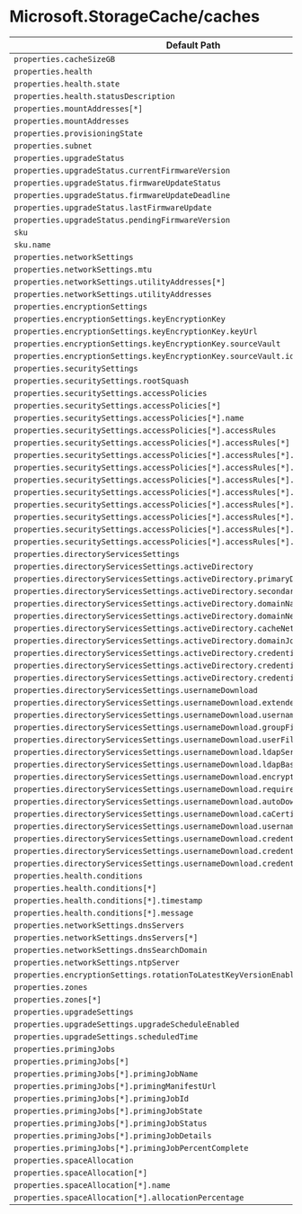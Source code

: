 # Microsoft.StorageCache/caches

| Default Path | Alias |
|---|---|
| `properties.cacheSizeGB` | `Microsoft.StorageCache/caches/cacheSizeGB` |
| `properties.health` | `Microsoft.StorageCache/caches/health` |
| `properties.health.state` | `Microsoft.StorageCache/caches/health.state` |
| `properties.health.statusDescription` | `Microsoft.StorageCache/caches/health.statusDescription` |
| `properties.mountAddresses[*]` | `Microsoft.StorageCache/caches/mountAddresses[*]` |
| `properties.mountAddresses` | `Microsoft.StorageCache/caches/mountAddresses` |
| `properties.provisioningState` | `Microsoft.StorageCache/caches/provisioningState` |
| `properties.subnet` | `Microsoft.StorageCache/caches/subnet` |
| `properties.upgradeStatus` | `Microsoft.StorageCache/caches/upgradeStatus` |
| `properties.upgradeStatus.currentFirmwareVersion` | `Microsoft.StorageCache/caches/upgradeStatus.currentFirmwareVersion` |
| `properties.upgradeStatus.firmwareUpdateStatus` | `Microsoft.StorageCache/caches/upgradeStatus.firmwareUpdateStatus` |
| `properties.upgradeStatus.firmwareUpdateDeadline` | `Microsoft.StorageCache/caches/upgradeStatus.firmwareUpdateDeadline` |
| `properties.upgradeStatus.lastFirmwareUpdate` | `Microsoft.StorageCache/caches/upgradeStatus.lastFirmwareUpdate` |
| `properties.upgradeStatus.pendingFirmwareVersion` | `Microsoft.StorageCache/caches/upgradeStatus.pendingFirmwareVersion` |
| `sku` | `Microsoft.StorageCache/caches/sku` |
| `sku.name` | `Microsoft.StorageCache/caches/sku.name` |
| `properties.networkSettings` | `Microsoft.StorageCache/caches/networkSettings` |
| `properties.networkSettings.mtu` | `Microsoft.StorageCache/caches/networkSettings.mtu` |
| `properties.networkSettings.utilityAddresses[*]` | `Microsoft.StorageCache/caches/networkSettings.utilityAddresses[*]` |
| `properties.networkSettings.utilityAddresses` | `Microsoft.StorageCache/caches/networkSettings.utilityAddresses` |
| `properties.encryptionSettings` | `Microsoft.StorageCache/caches/encryptionSettings` |
| `properties.encryptionSettings.keyEncryptionKey` | `Microsoft.StorageCache/caches/encryptionSettings.keyEncryptionKey` |
| `properties.encryptionSettings.keyEncryptionKey.keyUrl` | `Microsoft.StorageCache/caches/encryptionSettings.keyEncryptionKey.keyUrl` |
| `properties.encryptionSettings.keyEncryptionKey.sourceVault` | `Microsoft.StorageCache/caches/encryptionSettings.keyEncryptionKey.sourceVault` |
| `properties.encryptionSettings.keyEncryptionKey.sourceVault.id` | `Microsoft.StorageCache/caches/encryptionSettings.keyEncryptionKey.sourceVault.id` |
| `properties.securitySettings` | `Microsoft.StorageCache/caches/securitySettings` |
| `properties.securitySettings.rootSquash` | `Microsoft.StorageCache/caches/securitySettings.rootSquash` |
| `properties.securitySettings.accessPolicies` | `Microsoft.StorageCache/caches/securitySettings.accessPolicies` |
| `properties.securitySettings.accessPolicies[*]` | `Microsoft.StorageCache/caches/securitySettings.accessPolicies[*]` |
| `properties.securitySettings.accessPolicies[*].name` | `Microsoft.StorageCache/caches/securitySettings.accessPolicies[*].name` |
| `properties.securitySettings.accessPolicies[*].accessRules` | `Microsoft.StorageCache/caches/securitySettings.accessPolicies[*].accessRules` |
| `properties.securitySettings.accessPolicies[*].accessRules[*]` | `Microsoft.StorageCache/caches/securitySettings.accessPolicies[*].accessRules[*]` |
| `properties.securitySettings.accessPolicies[*].accessRules[*].scope` | `Microsoft.StorageCache/caches/securitySettings.accessPolicies[*].accessRules[*].scope` |
| `properties.securitySettings.accessPolicies[*].accessRules[*].filter` | `Microsoft.StorageCache/caches/securitySettings.accessPolicies[*].accessRules[*].filter` |
| `properties.securitySettings.accessPolicies[*].accessRules[*].access` | `Microsoft.StorageCache/caches/securitySettings.accessPolicies[*].accessRules[*].access` |
| `properties.securitySettings.accessPolicies[*].accessRules[*].suid` | `Microsoft.StorageCache/caches/securitySettings.accessPolicies[*].accessRules[*].suid` |
| `properties.securitySettings.accessPolicies[*].accessRules[*].submountAccess` | `Microsoft.StorageCache/caches/securitySettings.accessPolicies[*].accessRules[*].submountAccess` |
| `properties.securitySettings.accessPolicies[*].accessRules[*].rootSquash` | `Microsoft.StorageCache/caches/securitySettings.accessPolicies[*].accessRules[*].rootSquash` |
| `properties.securitySettings.accessPolicies[*].accessRules[*].anonymousUID` | `Microsoft.StorageCache/caches/securitySettings.accessPolicies[*].accessRules[*].anonymousUID` |
| `properties.securitySettings.accessPolicies[*].accessRules[*].anonymousGID` | `Microsoft.StorageCache/caches/securitySettings.accessPolicies[*].accessRules[*].anonymousGID` |
| `properties.directoryServicesSettings` | `Microsoft.StorageCache/caches/directoryServicesSettings` |
| `properties.directoryServicesSettings.activeDirectory` | `Microsoft.StorageCache/caches/directoryServicesSettings.activeDirectory` |
| `properties.directoryServicesSettings.activeDirectory.primaryDnsIpAddress` | `Microsoft.StorageCache/caches/directoryServicesSettings.activeDirectory.primaryDnsIpAddress` |
| `properties.directoryServicesSettings.activeDirectory.secondaryDnsIpAddress` | `Microsoft.StorageCache/caches/directoryServicesSettings.activeDirectory.secondaryDnsIpAddress` |
| `properties.directoryServicesSettings.activeDirectory.domainName` | `Microsoft.StorageCache/caches/directoryServicesSettings.activeDirectory.domainName` |
| `properties.directoryServicesSettings.activeDirectory.domainNetBiosName` | `Microsoft.StorageCache/caches/directoryServicesSettings.activeDirectory.domainNetBiosName` |
| `properties.directoryServicesSettings.activeDirectory.cacheNetBiosName` | `Microsoft.StorageCache/caches/directoryServicesSettings.activeDirectory.cacheNetBiosName` |
| `properties.directoryServicesSettings.activeDirectory.domainJoined` | `Microsoft.StorageCache/caches/directoryServicesSettings.activeDirectory.domainJoined` |
| `properties.directoryServicesSettings.activeDirectory.credentials` | `Microsoft.StorageCache/caches/directoryServicesSettings.activeDirectory.credentials` |
| `properties.directoryServicesSettings.activeDirectory.credentials.username` | `Microsoft.StorageCache/caches/directoryServicesSettings.activeDirectory.credentials.username` |
| `properties.directoryServicesSettings.activeDirectory.credentials.password` | `Microsoft.StorageCache/caches/directoryServicesSettings.activeDirectory.credentials.password` |
| `properties.directoryServicesSettings.usernameDownload` | `Microsoft.StorageCache/caches/directoryServicesSettings.usernameDownload` |
| `properties.directoryServicesSettings.usernameDownload.extendedGroups` | `Microsoft.StorageCache/caches/directoryServicesSettings.usernameDownload.extendedGroups` |
| `properties.directoryServicesSettings.usernameDownload.usernameSource` | `Microsoft.StorageCache/caches/directoryServicesSettings.usernameDownload.usernameSource` |
| `properties.directoryServicesSettings.usernameDownload.groupFileURI` | `Microsoft.StorageCache/caches/directoryServicesSettings.usernameDownload.groupFileURI` |
| `properties.directoryServicesSettings.usernameDownload.userFileURI` | `Microsoft.StorageCache/caches/directoryServicesSettings.usernameDownload.userFileURI` |
| `properties.directoryServicesSettings.usernameDownload.ldapServer` | `Microsoft.StorageCache/caches/directoryServicesSettings.usernameDownload.ldapServer` |
| `properties.directoryServicesSettings.usernameDownload.ldapBaseDN` | `Microsoft.StorageCache/caches/directoryServicesSettings.usernameDownload.ldapBaseDN` |
| `properties.directoryServicesSettings.usernameDownload.encryptLdapConnection` | `Microsoft.StorageCache/caches/directoryServicesSettings.usernameDownload.encryptLdapConnection` |
| `properties.directoryServicesSettings.usernameDownload.requireValidCertificate` | `Microsoft.StorageCache/caches/directoryServicesSettings.usernameDownload.requireValidCertificate` |
| `properties.directoryServicesSettings.usernameDownload.autoDownloadCertificate` | `Microsoft.StorageCache/caches/directoryServicesSettings.usernameDownload.autoDownloadCertificate` |
| `properties.directoryServicesSettings.usernameDownload.caCertificateURI` | `Microsoft.StorageCache/caches/directoryServicesSettings.usernameDownload.caCertificateURI` |
| `properties.directoryServicesSettings.usernameDownload.usernameDownloaded` | `Microsoft.StorageCache/caches/directoryServicesSettings.usernameDownload.usernameDownloaded` |
| `properties.directoryServicesSettings.usernameDownload.credentials` | `Microsoft.StorageCache/caches/directoryServicesSettings.usernameDownload.credentials` |
| `properties.directoryServicesSettings.usernameDownload.credentials.bindDn` | `Microsoft.StorageCache/caches/directoryServicesSettings.usernameDownload.credentials.bindDn` |
| `properties.directoryServicesSettings.usernameDownload.credentials.bindPassword` | `Microsoft.StorageCache/caches/directoryServicesSettings.usernameDownload.credentials.bindPassword` |
| `properties.health.conditions` | `Microsoft.StorageCache/caches/health.conditions` |
| `properties.health.conditions[*]` | `Microsoft.StorageCache/caches/health.conditions[*]` |
| `properties.health.conditions[*].timestamp` | `Microsoft.StorageCache/caches/health.conditions[*].timestamp` |
| `properties.health.conditions[*].message` | `Microsoft.StorageCache/caches/health.conditions[*].message` |
| `properties.networkSettings.dnsServers` | `Microsoft.StorageCache/caches/networkSettings.dnsServers` |
| `properties.networkSettings.dnsServers[*]` | `Microsoft.StorageCache/caches/networkSettings.dnsServers[*]` |
| `properties.networkSettings.dnsSearchDomain` | `Microsoft.StorageCache/caches/networkSettings.dnsSearchDomain` |
| `properties.networkSettings.ntpServer` | `Microsoft.StorageCache/caches/networkSettings.ntpServer` |
| `properties.encryptionSettings.rotationToLatestKeyVersionEnabled` | `Microsoft.StorageCache/caches/encryptionSettings.rotationToLatestKeyVersionEnabled` |
| `properties.zones` | `Microsoft.StorageCache/caches/zones` |
| `properties.zones[*]` | `Microsoft.StorageCache/caches/zones[*]` |
| `properties.upgradeSettings` | `Microsoft.StorageCache/caches/upgradeSettings` |
| `properties.upgradeSettings.upgradeScheduleEnabled` | `Microsoft.StorageCache/caches/upgradeSettings.upgradeScheduleEnabled` |
| `properties.upgradeSettings.scheduledTime` | `Microsoft.StorageCache/caches/upgradeSettings.scheduledTime` |
| `properties.primingJobs` | `Microsoft.StorageCache/caches/primingJobs` |
| `properties.primingJobs[*]` | `Microsoft.StorageCache/caches/primingJobs[*]` |
| `properties.primingJobs[*].primingJobName` | `Microsoft.StorageCache/caches/primingJobs[*].primingJobName` |
| `properties.primingJobs[*].primingManifestUrl` | `Microsoft.StorageCache/caches/primingJobs[*].primingManifestUrl` |
| `properties.primingJobs[*].primingJobId` | `Microsoft.StorageCache/caches/primingJobs[*].primingJobId` |
| `properties.primingJobs[*].primingJobState` | `Microsoft.StorageCache/caches/primingJobs[*].primingJobState` |
| `properties.primingJobs[*].primingJobStatus` | `Microsoft.StorageCache/caches/primingJobs[*].primingJobStatus` |
| `properties.primingJobs[*].primingJobDetails` | `Microsoft.StorageCache/caches/primingJobs[*].primingJobDetails` |
| `properties.primingJobs[*].primingJobPercentComplete` | `Microsoft.StorageCache/caches/primingJobs[*].primingJobPercentComplete` |
| `properties.spaceAllocation` | `Microsoft.StorageCache/caches/spaceAllocation` |
| `properties.spaceAllocation[*]` | `Microsoft.StorageCache/caches/spaceAllocation[*]` |
| `properties.spaceAllocation[*].name` | `Microsoft.StorageCache/caches/spaceAllocation[*].name` |
| `properties.spaceAllocation[*].allocationPercentage` | `Microsoft.StorageCache/caches/spaceAllocation[*].allocationPercentage` |

